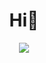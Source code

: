 <h1 align="center"> Hi👋 </h1>

<div id="header" align="center">
  <a href="https://visitcount.itsvg.in">
    <img src="https://visitcount.itsvg.in/api?id=aurore-thomas&label=Profile%20Views&color=6&icon=5&pretty=true"/>
  </a>
 </div>

<!--
**aurore-thomas/aurore-thomas** is a ✨ _special_ ✨ repository because its `README.md` (this file) appears on your GitHub profile.

Here are some ideas to get you started:

- 🔭 I’m currently working on ...
- 🌱 I’m currently learning ...
- 👯 I’m looking to collaborate on ...
- 🤔 I’m looking for help with ...
- 💬 Ask me about ...
- 📫 How to reach me: ...
- 😄 Pronouns: ...
- ⚡ Fun fact: ...
-->
